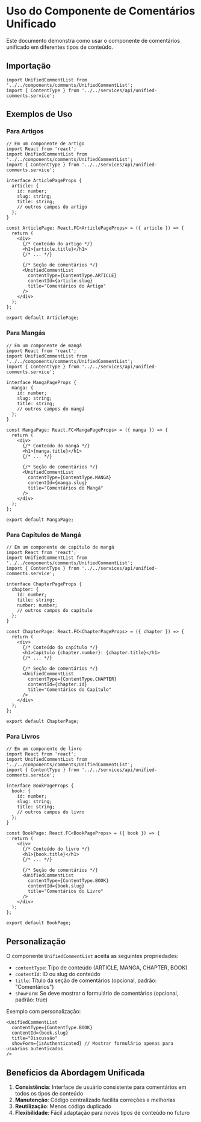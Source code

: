 # Uso do Componente de Comentários Unificado

Este documento demonstra como usar o componente de comentários unificado em diferentes tipos de conteúdo.

## Importação

```tsx
import UnifiedCommentList from '../../components/comments/UnifiedCommentList';
import { ContentType } from '../../services/api/unified-comments.service';
```

## Exemplos de Uso

### Para Artigos

```tsx
// Em um componente de artigo
import React from 'react';
import UnifiedCommentList from '../../components/comments/UnifiedCommentList';
import { ContentType } from '../../services/api/unified-comments.service';

interface ArticlePageProps {
  article: {
    id: number;
    slug: string;
    title: string;
    // outros campos do artigo
  };
}

const ArticlePage: React.FC<ArticlePageProps> = ({ article }) => {
  return (
    <div>
      {/* Conteúdo do artigo */}
      <h1>{article.title}</h1>
      {/* ... */}
      
      {/* Seção de comentários */}
      <UnifiedCommentList 
        contentType={ContentType.ARTICLE} 
        contentId={article.slug} 
        title="Comentários do Artigo"
      />
    </div>
  );
};

export default ArticlePage;
```

### Para Mangás

```tsx
// Em um componente de mangá
import React from 'react';
import UnifiedCommentList from '../../components/comments/UnifiedCommentList';
import { ContentType } from '../../services/api/unified-comments.service';

interface MangaPageProps {
  manga: {
    id: number;
    slug: string;
    title: string;
    // outros campos do mangá
  };
}

const MangaPage: React.FC<MangaPageProps> = ({ manga }) => {
  return (
    <div>
      {/* Conteúdo do mangá */}
      <h1>{manga.title}</h1>
      {/* ... */}
      
      {/* Seção de comentários */}
      <UnifiedCommentList 
        contentType={ContentType.MANGA} 
        contentId={manga.slug} 
        title="Comentários do Mangá"
      />
    </div>
  );
};

export default MangaPage;
```

### Para Capítulos de Mangá

```tsx
// Em um componente de capítulo de mangá
import React from 'react';
import UnifiedCommentList from '../../components/comments/UnifiedCommentList';
import { ContentType } from '../../services/api/unified-comments.service';

interface ChapterPageProps {
  chapter: {
    id: number;
    title: string;
    number: number;
    // outros campos do capítulo
  };
}

const ChapterPage: React.FC<ChapterPageProps> = ({ chapter }) => {
  return (
    <div>
      {/* Conteúdo do capítulo */}
      <h1>Capítulo {chapter.number}: {chapter.title}</h1>
      {/* ... */}
      
      {/* Seção de comentários */}
      <UnifiedCommentList 
        contentType={ContentType.CHAPTER} 
        contentId={chapter.id} 
        title="Comentários do Capítulo"
      />
    </div>
  );
};

export default ChapterPage;
```

### Para Livros

```tsx
// Em um componente de livro
import React from 'react';
import UnifiedCommentList from '../../components/comments/UnifiedCommentList';
import { ContentType } from '../../services/api/unified-comments.service';

interface BookPageProps {
  book: {
    id: number;
    slug: string;
    title: string;
    // outros campos do livro
  };
}

const BookPage: React.FC<BookPageProps> = ({ book }) => {
  return (
    <div>
      {/* Conteúdo do livro */}
      <h1>{book.title}</h1>
      {/* ... */}
      
      {/* Seção de comentários */}
      <UnifiedCommentList 
        contentType={ContentType.BOOK} 
        contentId={book.slug} 
        title="Comentários do Livro"
      />
    </div>
  );
};

export default BookPage;
```

## Personalização

O componente `UnifiedCommentList` aceita as seguintes propriedades:

- `contentType`: Tipo de conteúdo (ARTICLE, MANGA, CHAPTER, BOOK)
- `contentId`: ID ou slug do conteúdo
- `title`: Título da seção de comentários (opcional, padrão: "Comentários")
- `showForm`: Se deve mostrar o formulário de comentários (opcional, padrão: true)

Exemplo com personalização:

```tsx
<UnifiedCommentList 
  contentType={ContentType.BOOK} 
  contentId={book.slug} 
  title="Discussão" 
  showForm={isAuthenticated} // Mostrar formulário apenas para usuários autenticados
/>
```

## Benefícios da Abordagem Unificada

1. **Consistência**: Interface de usuário consistente para comentários em todos os tipos de conteúdo
2. **Manutenção**: Código centralizado facilita correções e melhorias
3. **Reutilização**: Menos código duplicado
4. **Flexibilidade**: Fácil adaptação para novos tipos de conteúdo no futuro
